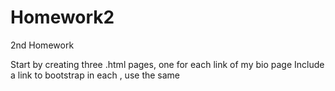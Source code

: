 # Homework2
2nd Homework 

Start by creating three .html pages, one for each link of my bio page
Include a link to bootstrap in each <head>, use the same <title>, <header> and <nav> for each page
In the <nav> bar create an href for each page so that you can access any of the pages with a hyperlink

On the index.html page create a container for the about me section and link to google font for better styling
Create a row for the about me heading and also my bio picture
Link my picture to the page and add in float so that the <p> text wraps around the picture 
Add in personal information/quick bio in the <p> section

On the portfolio.html I took code from bootstrap to create interactive images. 
I added jpegs to the page and titled them according to the homework example. They are not linked to anything as I have not created anything I am proud of as of yet to link these pictures to.

On the contact.html page I added in code form bootstrap to create forms to enter in a users name, email address and message. 

For my styling I added a css page to change the styling of my header to include a background color, text alignment, box model styling and a font. I also did this for the navigation bar.
On my index.html page I added styling to the about me heading to style a background color, box model and font. 
For my portfolio page I did text align and box model and also changed the font of my portfolio heading.
On the contact page I added in width to change the width of each form box and also added in a margin and padding to fit the page in a more pleasing way. 
